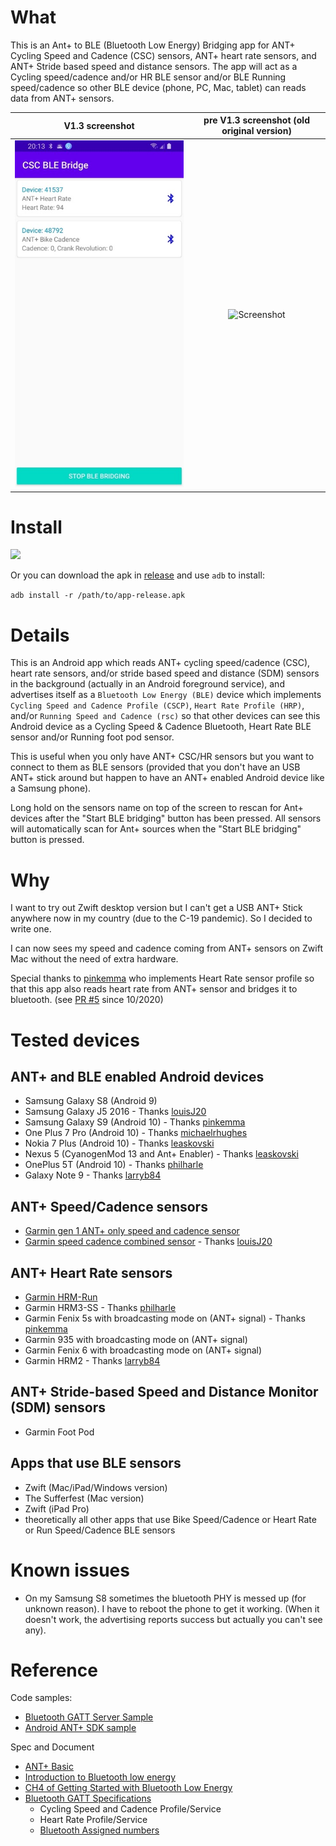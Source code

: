 
# What

This is an Ant+ to BLE (Bluetooth Low Energy) Bridging app for ANT+ Cycling Speed and Cadence (CSC) sensors, ANT+ heart rate sensors, and ANT+ Stride based speed and distance sensors.
The app will act as a Cycling speed/cadence and/or HR BLE sensor and/or BLE Running speed/cadence so other BLE device (phone, PC, Mac, tablet) can reads data from ANT+ sensors.



V1.3 screenshot             |  pre V1.3 screenshot (old original version)
:-------------------------:|:-------------------------:
![Screenshot v1.3](screenshots/screenshot_v1.3.jpg)  |  ![Screenshot](screenshots/screenshot_3.jpg)

# Install

[<img src="https://gitlab.com/IzzyOnDroid/repo/-/raw/master/assets/IzzyOnDroid.png" width="250">](https://apt.izzysoft.de/fdroid/index/apk/idv.markkuo.cscblebridge)

Or you can download the apk in [release](https://github.com/starryalley/CSC_BLE_Bridge/releases) and use `adb` to install:

```adb install -r /path/to/app-release.apk```

# Details

This is an Android app which reads ANT+ cycling speed/cadence (CSC), heart rate sensors, and/or stride based speed and distance (SDM) sensors in the background (actually in an Android foreground service), and advertises itself as a `Bluetooth Low Energy (BLE)` device which implements `Cycling Speed and Cadence Profile (CSCP)`, `Heart Rate Profile (HRP)`, and/or `Running Speed and Cadence (rsc)` so that other devices can see this Android device as a Cycling Speed & Cadence Bluetooth, Heart Rate BLE sensor and/or Running foot pod sensor.

This is useful when you only have ANT+ CSC/HR sensors but you want to connect to them as BLE sensors (provided that you don't have an USB ANT+ stick around but happen to have an ANT+ enabled Android device like a Samsung phone).

Long hold on the sensors name on top of the screen to rescan for Ant+ devices after the "Start BLE bridging" button has been pressed. All sensors will automatically scan for Ant+ sources when the "Start BLE bridging" button is pressed.

# Why

I want to try out Zwift desktop version but I can't get a USB ANT+ Stick anywhere now in my country (due to the C-19 pandemic). So I decided to write one.

I can now sees my speed and cadence coming from ANT+ sensors on Zwift Mac without the need of extra hardware.

Special thanks to [pinkemma](https://github.com/pinkemma) who implements Heart Rate sensor profile so that this app also reads heart rate from ANT+ sensor and bridges it to bluetooth. (see [PR #5](https://github.com/starryalley/CSC_BLE_Bridge/pull/5) since 10/2020)

# Tested devices

## ANT+ and BLE enabled Android devices
- Samsung Galaxy S8 (Android 9)
- Samsung Galaxy J5 2016 - Thanks [louisJ20](https://github.com/louisJ20)
- Samsung Galaxy S9 (Android 10) - Thanks [pinkemma](https://github.com/pinkemma)
- One Plus 7 Pro (Android 10) - Thanks [michaelrhughes](https://github.com/michaelrhughes)
- Nokia 7 Plus (Android 10) - Thanks [leaskovski](https://github.com/leaskovski)
- Nexus 5 (CyanogenMod 13 and Ant+ Enabler) - Thanks [leaskovski](https://github.com/leaskovski)
- OnePlus 5T (Android 10) - Thanks [philharle](https://github.com/philharle)
- Galaxy Note 9 - Thanks [larryb84](https://github.com/larryb84)

## ANT+ Speed/Cadence sensors
- [Garmin gen 1 ANT+ only speed and cadence sensor](https://buy.garmin.com/en-MW/ssa/p/146897)
- [Garmin speed cadence combined sensor](https://www.thisisant.com/directory/gsc-10-speed-cadence-bike-sensor) - Thanks [louisJ20](https://github.com/louisJ20)

## ANT+ Heart Rate sensors
- [Garmin HRM-Run](https://buy.garmin.com/en-AU/AU/p/530376)
- Garmin HRM3-SS - Thanks [philharle](https://github.com/philharle)
- Garmin Fenix 5s with broadcasting mode on (ANT+ signal) - Thanks [pinkemma](https://github.com/pinkemma)
- Garmin 935 with broadcasting mode on (ANT+ signal)
- Garmin Fenix 6 with broadcasting mode on (ANT+ signal) 
- Garmin HRM2 - Thanks [larryb84](https://github.com/larryb84)

## ANT+ Stride-based Speed and Distance Monitor (SDM) sensors
- Garmin Foot Pod

## Apps that use BLE sensors
- Zwift (Mac/iPad/Windows version)
- The Sufferfest (Mac version)
- Zwift (iPad Pro)
- theoretically all other apps that use Bike Speed/Cadence or Heart Rate or Run Speed/Cadence BLE sensors


# Known issues

- On my Samsung S8 sometimes the bluetooth PHY is messed up (for unknown reason). I have to reboot the phone to get it working. (When it doesn't work, the advertising reports success but actually you can't see any).

# Reference

Code samples:
- [Bluetooth GATT Server Sample](https://github.com/androidthings/sample-bluetooth-le-gattserver)
- [Android ANT+ SDK sample](https://www.thisisant.com/resources/android-ant-sdk/)

Spec and Document
- [ANT+ Basic](https://www.thisisant.com/developer/ant/ant-basics)
- [Introduction to Bluetooth low energy](https://learn.adafruit.com/introduction-to-bluetooth-low-energy/gatt)
- [CH4 of Getting Started with Bluetooth Low Energy](https://www.oreilly.com/library/view/getting-started-with/9781491900550/ch04.html)
- [Bluetooth GATT Specifications](https://www.bluetooth.com/specifications/gatt)
  - Cycling Speed and Cadence Profile/Service
  - Heart Rate Profile/Service
  - [Bluetooth Assigned numbers](https://www.bluetooth.com/specifications/assigned-numbers/service-discovery/)
